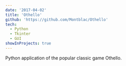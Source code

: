 ```yaml
---
date: '2017-04-02'
title: 'Othello'
github: 'https://github.com/Montblac/Othello'
tech:
  - Python
  - Tkinter
  - GUI
showInProjects: true
---
```


Python application of the popular classic game Othello.

